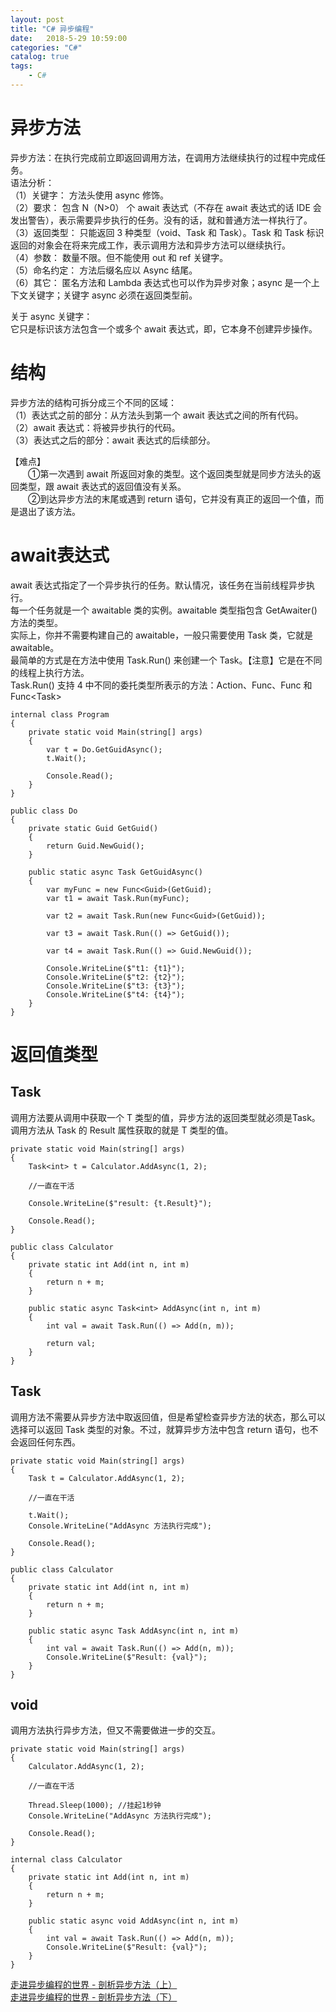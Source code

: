 ```yaml
---      
layout: post      
title: "C# 异步编程"      
date:   2018-5-29 10:59:00       
categories: "C#"      
catalog: true      
tags:       
    - C#      
---      
```

      
    
    
# 异步方法    
    
异步方法：在执行完成前立即返回调用方法，在调用方法继续执行的过程中完成任务。    
 语法分析：    
 （1）关键字： 方法头使用 async 修饰。    
 （2）要求： 包含 N（N>0） 个 await 表达式（不存在 await 表达式的话 IDE 会发出警告），表示需要异步执行的任务。没有的话，就和普通方法一样执行了。    
 （3）返回类型： 只能返回 3 种类型（void、Task 和 Task<T>）。Task 和 Task<T> 标识返回的对象会在将来完成工作，表示调用方法和异步方法可以继续执行。    
 （4）参数： 数量不限。但不能使用 out 和 ref 关键字。    
 （5）命名约定： 方法后缀名应以 Async 结尾。    
 （6）其它： 匿名方法和 Lambda 表达式也可以作为异步对象；async 是一个上下文关键字；关键字 async 必须在返回类型前。    
     
关于 async 关键字：    
它只是标识该方法包含一个或多个 await 表达式，即，它本身不创建异步操作。    
    
# 结构    
    
异步方法的结构可拆分成三个不同的区域：    
 （1）表达式之前的部分：从方法头到第一个 await 表达式之间的所有代码。    
 （2）await 表达式：将被异步执行的代码。    
 （3）表达式之后的部分：await 表达式的后续部分。    
     
【难点】    
　　①第一次遇到 await 所返回对象的类型。这个返回类型就是同步方法头的返回类型，跟 await 表达式的返回值没有关系。    
　　②到达异步方法的末尾或遇到 return 语句，它并没有真正的返回一个值，而是退出了该方法。    
    
# await表达式    
    
await 表达式指定了一个异步执行的任务。默认情况，该任务在当前线程异步执行。    
每一个任务就是一个 awaitable 类的实例。awaitable 类型指包含 GetAwaiter() 方法的类型。    
实际上，你并不需要构建自己的 awaitable，一般只需要使用 Task 类，它就是 awaitable。    
最简单的方式是在方法中使用 Task.Run() 来创建一个 Task。【注意】它是在不同的线程上执行方法。    
Task.Run() 支持 4 中不同的委托类型所表示的方法：Action、Func<TResult>、Func<Task> 和 Func<Task<TResult>>    
    
	internal class Program    
    {    
        private static void Main(string[] args)    
        {    
            var t = Do.GetGuidAsync();    
            t.Wait();    
    
            Console.Read();    
        }    
	}    
    
	public class Do    
	{    
		private static Guid GetGuid()       
		{    
			return Guid.NewGuid();    
		}    
		    
		public static async Task GetGuidAsync()    
		{    
			var myFunc = new Func<Guid>(GetGuid);    
			var t1 = await Task.Run(myFunc);    
    
			var t2 = await Task.Run(new Func<Guid>(GetGuid));    
    
			var t3 = await Task.Run(() => GetGuid());    
    
			var t4 = await Task.Run(() => Guid.NewGuid());    
    
			Console.WriteLine($"t1: {t1}");    
			Console.WriteLine($"t2: {t2}");    
			Console.WriteLine($"t3: {t3}");    
			Console.WriteLine($"t4: {t4}");    
		}    
	}    
    
    
# 返回值类型    
## Task<T>    
    
调用方法要从调用中获取一个 T 类型的值，异步方法的返回类型就必须是Task<T>。调用方法从 Task 的 Result 属性获取的就是 T 类型的值。      
    
	private static void Main(string[] args)    
	{    
		Task<int> t = Calculator.AddAsync(1, 2);    
    
		//一直在干活    
    
		Console.WriteLine($"result: {t.Result}");    
    
		Console.Read();    
	}    
	    
	public class Calculator    
    {    
        private static int Add(int n, int m)    
        {    
            return n + m;    
        }    
    
        public static async Task<int> AddAsync(int n, int m)    
        {    
            int val = await Task.Run(() => Add(n, m));    
    
            return val;    
        }    
    }    
	    
## Task    
    
调用方法不需要从异步方法中取返回值，但是希望检查异步方法的状态，那么可以选择可以返回 Task 类型的对象。不过，就算异步方法中包含 return 语句，也不会返回任何东西。    
    
	private static void Main(string[] args)    
	{    
		Task t = Calculator.AddAsync(1, 2);    
    
		//一直在干活    
    
		t.Wait();    
		Console.WriteLine("AddAsync 方法执行完成");    
    
		Console.Read();    
	}    
	    
	public class Calculator    
    {    
        private static int Add(int n, int m)    
        {    
            return n + m;    
        }    
    
        public static async Task AddAsync(int n, int m)    
        {    
            int val = await Task.Run(() => Add(n, m));    
            Console.WriteLine($"Result: {val}");    
        }    
    }    
    
## void    
    
调用方法执行异步方法，但又不需要做进一步的交互。      
	    
	private static void Main(string[] args)    
	{    
		Calculator.AddAsync(1, 2);    
    
		//一直在干活    
    
		Thread.Sleep(1000); //挂起1秒钟    
		Console.WriteLine("AddAsync 方法执行完成");    
    
		Console.Read();    
	}    
	    
	internal class Calculator    
    {    
        private static int Add(int n, int m)    
        {    
            return n + m;    
        }    
    
        public static async void AddAsync(int n, int m)    
        {    
            int val = await Task.Run(() => Add(n, m));    
            Console.WriteLine($"Result: {val}");    
        }    
    }    
    
[走进异步编程的世界 - 剖析异步方法（上）](http://www.cnblogs.com/liqingwen/p/5844095.html)    
[走进异步编程的世界 - 剖析异步方法（下）](http://www.cnblogs.com/liqingwen/p/5866241.html)